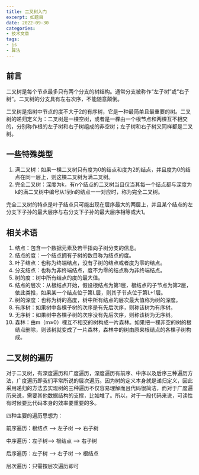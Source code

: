 ```yaml
---
title: 二叉树入门
excerpt: 如题目
date: 2022-09-30
categories:
- 技术文章
tags:
- js
- 算法
---
```


## 前言
二叉树是每个节点最多只有两个分支的树结构。通常分支被称作“左子树”或“右子树”。二叉树的分支具有左右次序，不能随意颠倒。

二叉树是指树中节点的度不大于2的有序树，它是一种最简单且最重要的树。二叉树的递归定义为：二叉树是一棵空树，或者是一棵由一个根节点和两棵互不相交的，分别称作根的左子树和右子树组成的非空树；左子树和右子树又同样都是二叉树。

## 一些特殊类型
1. 满二叉树：如果一棵二叉树只有度为0的结点和度为2的结点，并且度为0的结点在同一层上，则这棵二叉树为满二叉树。
2. 完全二叉树：深度为k，有n个结点的二叉树当且仅当其每一个结点都与深度为k的满二叉树中编号从1到n的结点一一对应时，称为完全二叉树。

完全二叉树的特点是叶子结点只可能出现在层序最大的两层上，并且某个结点的左分支下子孙的最大层序与右分支下子孙的最大层序相等或大1。

## 相关术语
1. 结点：包含一个数据元素及若干指向子树分支的信息。
2. 结点的度：一个结点拥有子树的数目称为结点的度。
3. 叶子结点：也称为终端结点，没有子树的结点或者度为零的结点。
4. 分支结点：也称为非终端结点，度不为零的结点称为非终端结点。
5. 树的度：树中所有结点的度的最大值。
6. 结点的层次：从根结点开始，假设根结点为第1层，根结点的子节点为第2层，依此类推，如果某一个结点位于第L层，则其子节点位于第L+1层。
7. 树的深度：也称为树的高度，树中所有结点的层次最大值称为树的深度。
8. 有序树：如果树中各棵子树的次序是有先后次序，则称该树为有序树。
9. 无序树：如果树中各棵子树的次序没有先后次序，则称该树为无序树。
10. 森林：由m（m≥0）棵互不相交的树构成一片森林。如果把一棵非空的树的根结点删除，则该树就变成了一片森林，森林中的树由原来根结点的各棵子树构成。

## 二叉树的遍历
对于二叉树，有深度遍历和广度遍历，深度遍历有前序、中序以及后序三种遍历方法，广度遍历即我们平常所说的层次遍历。因为树的定义本身就是递归定义，因此采用递归的方法去实现树的三种遍历不仅容易理解而且代码很简洁，而对于广度遍历来说，需要其他数据结构的支撑，比如堆了。所以，对于一段代码来说，可读性有时候要比代码本身的效率要重要的多。

四种主要的遍历思想为：

前序遍历：根结点 —> 左子树 —> 右子树

中序遍历：左子树—> 根结点 —> 右子树

后序遍历：左子树 —> 右子树 —> 根结点

层次遍历：只需按层次遍历即可

